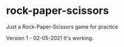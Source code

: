 # rock-paper-scissors
Just a Rock-Paper-Scissors game for practice

Version 1 - 02-05-2021
  It's working.
